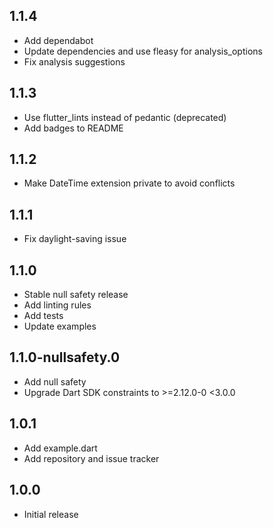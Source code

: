 ## 1.1.4
* Add dependabot
* Update dependencies and use fleasy for analysis_options
* Fix analysis suggestions

## 1.1.3

* Use flutter_lints instead of pedantic (deprecated)
* Add badges to README

## 1.1.2

* Make DateTime extension private to avoid conflicts

## 1.1.1

* Fix daylight-saving issue

## 1.1.0

* Stable null safety release
* Add linting rules
* Add tests
* Update examples

## 1.1.0-nullsafety.0

* Add null safety
* Upgrade Dart SDK constraints to >=2.12.0-0 <3.0.0

## 1.0.1

* Add example.dart
* Add repository and issue tracker

## 1.0.0 

* Initial release


